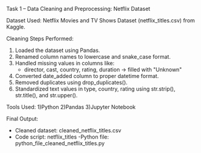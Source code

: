 Task 1 – Data Cleaning and Preprocessing: Netflix Dataset 

Dataset Used:
Netflix Movies and TV Shows Dataset (netflix_titles.csv) from Kaggle.

 Cleaning Steps Performed:

1. Loaded the dataset using Pandas.
2. Renamed column names to lowercase and snake_case format.
3. Handled missing values in columns like:
   - director, cast, country, rating, duration → filled with "Unknown"
4. Converted date_added column to proper datetime format.
5. Removed duplicates using drop_duplicates().
6. Standardized text values in type, country, rating using str.strip(), str.title(), and str.upper().

 Tools Used:
 1)Python
 2)Pandas
 3)Jupyter Notebook 

Final Output:
- Cleaned dataset: cleaned_netflix_titles.csv
- Code script: netflix_titles
-Python file: python_file_cleaned_netflix_titles.py
